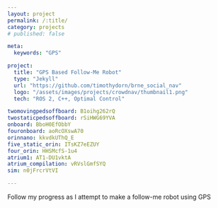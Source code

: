 ```yaml
---
layout: project
permalink: /:title/
category: projects
# published: false

meta:
  keywords: "GPS"

project:
  title: "GPS Based Follow-Me Robot"
  type: "Jekyll"
  url: "https://github.com/timothydorn/brne_social_nav"
  logo: "/assets/images/projects/crowdnav/thumbnail1.png"
  tech: "ROS 2, C++, Optimal Control"

twomovingpedsoffboard: B1oihg262rQ
twostaticpedsoffboard: rSiHWG69YVA
onboard: BboH0EfObbY
fouronboard: aoRcOXswA70
orinnano: kkvdkUThQ_E
five_static_orin: ITsKZ7eEZUY
four_orin: HHSMcfS-1u4
atrium1: AT1-DU1vktA
atrium_compilation: vRVslGmfSYQ
sim: n0jFrcrVtVI

---
```


Follow my progress as I attempt to make a follow-me robot using GPS

